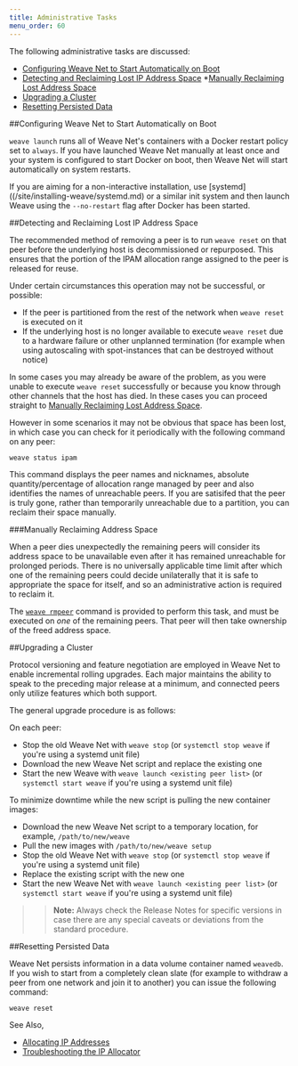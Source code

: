 ```yaml
---
title: Administrative Tasks
menu_order: 60
---
```


The following administrative tasks are discussed: 

* [Configuring Weave Net to Start Automatically on Boot](#start-on-boot)
* [Detecting and Reclaiming Lost IP Address Space](#detect-reclaim-ipam)
    *[Manually Reclaiming Lost Address Space](#reclaim-address-space)
* [Upgrading a Cluster](#cluster-upgrade)
* [Resetting Persisted Data](#reset)


##<a name="start-on-boot"></a>Configuring Weave Net to Start Automatically on Boot

`weave launch` runs all of Weave Net's containers with a Docker restart
policy set to `always`.  If you have launched Weave Net manually at least
once and your system is configured to start Docker on boot, then Weave Net
will start automatically on system restarts.

If you are aiming for a non-interactive installation, use
[systemd]((/site/installing-weave/systemd.md) or a similar init system and then 
launch Weave using the `--no-restart` flag after Docker has been started.

##<a name="detect-reclaim-ipam"></a>Detecting and Reclaiming Lost IP Address Space

The recommended method of removing a peer is to run `weave reset` on that
peer before the underlying host is decommissioned or repurposed. This
ensures that the portion of the IPAM allocation range assigned to the
peer is released for reuse. 

Under certain circumstances this operation may not be successful, 
or possible:

* If the peer is partitioned from the rest of the network
  when `weave reset` is executed on it
* If the underlying host is no longer available to execute `weave
  reset` due to a hardware failure or other unplanned termination (for
  example when using autoscaling with spot-instances that can be
  destroyed without notice)

In some cases you may already be aware of the problem, as you were
unable to execute `weave reset` successfully or because you know
through other channels that the host has died. In these cases you can
proceed straight to [Manually Reclaiming Lost Address Space](#reclaim-address-space).

However in some scenarios it may not be obvious that space has been
lost, in which case you can check for it periodically with the
following command on any peer:

    weave status ipam

This command displays the peer names and nicknames, absolute quantity/percentage of allocation 
range managed by peer and also identifies the names of unreachable peers. If you are satisifed
that the peer is truly gone, rather than temporarily unreachable due to a
partition, you can reclaim their space manually.

###<a name="manually-reclaim-address-space"></a>Manually Reclaiming Address Space

When a peer dies unexpectedly the remaining peers will consider its
address space to be unavailable even after it has remained unreachable
for prolonged periods. There is no universally applicable time limit
after which one of the remaining peers could decide unilaterally that
it is safe to appropriate the space for itself, and so an
administrative action is required to reclaim it.

The [`weave rmpeer`](/site/ipam/stop-remove-peers-ipam.md)
command is provided to perform this task, and must
be executed on _one_ of the remaining peers. That peer will then take
ownership of the freed address space.

##<a name="cluster-upgrade"></a>Upgrading a Cluster

Protocol versioning and feature negotiation are employed in Weave Net
to enable incremental rolling upgrades. Each major maintains
the ability to speak to the preceding major release at a minimum, and
connected peers only utilize features which both support. 

The general upgrade procedure is as follows:

On each peer:

* Stop the old Weave Net with `weave stop` (or `systemctl stop weave` if
  you're using a systemd unit file)
* Download the new Weave Net script and replace the existing one
* Start the new Weave with `weave launch <existing peer list>` (or
  `systemctl start weave` if you're using a systemd unit file)

To minimize downtime while the new script is pulling the new container images:

* Download the new Weave Net script to a temporary location, for example,
  `/path/to/new/weave`
* Pull the new images with `/path/to/new/weave setup`
* Stop the old Weave Net with `weave stop` (or `systemctl stop weave` if
  you're using a systemd unit file)
* Replace the existing script with the new one
* Start the new Weave Net with `weave launch <existing peer list>` (or
  `systemctl start weave` if you're using a systemd unit file)

>>**Note:** Always check the Release Notes for specific versions in case
there are any special caveats or deviations from the standard
procedure.

##<a name="reset"></a>Resetting Persisted Data

Weave Net persists information in a data volume container named
`weavedb`. If you wish to start from a completely clean slate (for
example to withdraw a peer from one network and join it to another)
you can issue the following command:

    weave reset
    
See Also, 

 * [Allocating IP Addresses](/site/ipam.md)
 * [Troubleshooting the IP Allocator](/site/ipam/troubleshooting-ipam.md)

